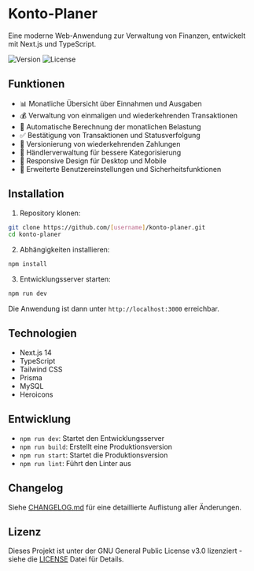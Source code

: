 # Konto-Planer

Eine moderne Web-Anwendung zur Verwaltung von Finanzen, entwickelt mit Next.js und TypeScript.

![Version](https://img.shields.io/badge/version-1.3.1-purple.svg)
![License](https://img.shields.io/badge/license-GPL--3.0-green)

## Funktionen

- 📊 Monatliche Übersicht über Einnahmen und Ausgaben
- 💰 Verwaltung von einmaligen und wiederkehrenden Transaktionen
- 📅 Automatische Berechnung der monatlichen Belastung
- ✅ Bestätigung von Transaktionen und Statusverfolgung
- 🔄 Versionierung von wiederkehrenden Zahlungen
- 🏪 Händlerverwaltung für bessere Kategorisierung
- 📱 Responsive Design für Desktop und Mobile
- 🔐 Erweiterte Benutzereinstellungen und Sicherheitsfunktionen

## Installation

1. Repository klonen:
```bash
git clone https://github.com/[username]/konto-planer.git
cd konto-planer
```

2. Abhängigkeiten installieren:
```bash
npm install
```

3. Entwicklungsserver starten:
```bash
npm run dev
```

Die Anwendung ist dann unter `http://localhost:3000` erreichbar.

## Technologien

- Next.js 14
- TypeScript
- Tailwind CSS
- Prisma
- MySQL
- Heroicons

## Entwicklung

- `npm run dev`: Startet den Entwicklungsserver
- `npm run build`: Erstellt eine Produktionsversion
- `npm run start`: Startet die Produktionsversion
- `npm run lint`: Führt den Linter aus

## Changelog

Siehe [CHANGELOG.md](CHANGELOG.md) für eine detaillierte Auflistung aller Änderungen.

## Lizenz

Dieses Projekt ist unter der GNU General Public License v3.0 lizenziert - siehe die [LICENSE](LICENSE) Datei für Details.